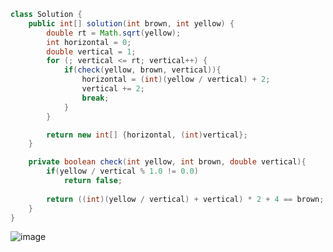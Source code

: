 ```java
class Solution {
    public int[] solution(int brown, int yellow) {
        double rt = Math.sqrt(yellow);
        int horizontal = 0;
        double vertical = 1;
        for (; vertical <= rt; vertical++) {
            if(check(yellow, brown, vertical)){
                horizontal = (int)(yellow / vertical) + 2;
                vertical += 2;
                break;
            }
        }

        return new int[] {horizontal, (int)vertical};
    }

    private boolean check(int yellow, int brown, double vertical){
        if(yellow / vertical % 1.0 != 0.0)
            return false;
        
        return ((int)(yellow / vertical) + vertical) * 2 + 4 == brown;
    }
}
```
![image](https://github.com/alswo1212/CNF_codingTest_sturdy/assets/92290312/87ff1e9c-7372-4b25-ad32-5f9e38b8dee2)

